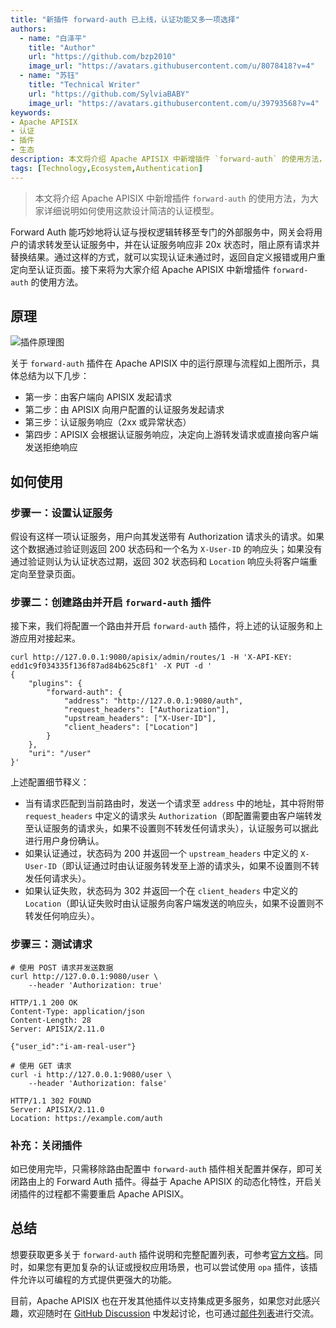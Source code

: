 ```yaml
---
title: "新插件 forward-auth 已上线，认证功能又多一项选择"
authors:
  - name: "白泽平"
    title: "Author"
    url: "https://github.com/bzp2010"
    image_url: "https://avatars.githubusercontent.com/u/8078418?v=4"
  - name: "苏钰"
    title: "Technical Writer"
    url: "https://github.com/SylviaBABY"
    image_url: "https://avatars.githubusercontent.com/u/39793568?v=4"
keywords: 
- Apache APISIX
- 认证
- 插件
- 生态
description: 本文将介绍 Apache APISIX 中新增插件 `forward-auth` 的使用方法，为大家详细说明如何使用这款设计简洁的认证模型。
tags: [Technology,Ecosystem,Authentication]
---
```


> 本文将介绍 Apache APISIX 中新增插件 `forward-auth` 的使用方法，为大家详细说明如何使用这款设计简洁的认证模型。

<!--truncate-->

Forward Auth 能巧妙地将认证与授权逻辑转移至专门的外部服务中，网关会将用户的请求转发至认证服务中，并在认证服务响应非 20x 状态时，阻止原有请求并替换结果。通过这样的方式，就可以实现认证未通过时，返回自定义报错或用户重定向至认证页面。接下来将为大家介绍 Apache APISIX 中新增插件 `forward-auth` 的使用方法。

## 原理

![插件原理图](https://static.apiseven.com/202108/1643096414141-ccbc33c0-7899-445a-a2f8-b6d5341c44df.jpg)

关于 `forward-auth` 插件在 Apache APISIX 中的运行原理与流程如上图所示，具体总结为以下几步：

- 第一步：由客户端向 APISIX 发起请求
- 第二步：由 APISIX 向用户配置的认证服务发起请求
- 第三步：认证服务响应（2xx 或异常状态）
- 第四步：APISIX 会根据认证服务响应，决定向上游转发请求或直接向客户端发送拒绝响应

## 如何使用

### 步骤一：设置认证服务

假设有这样一项认证服务，用户向其发送带有 Authorization 请求头的请求。如果这个数据通过验证则返回 200 状态码和一个名为 `X-User-ID` 的响应头；如果没有通过验证则认为认证状态过期，返回 302 状态码和 `Location` 响应头将客户端重定向至登录页面。

### 步骤二：创建路由并开启 `forward-auth` 插件

接下来，我们将配置一个路由并开启 `forward-auth` 插件，将上述的认证服务和上游应用对接起来。

```shell
curl http://127.0.0.1:9080/apisix/admin/routes/1 -H 'X-API-KEY: edd1c9f034335f136f87ad84b625c8f1' -X PUT -d '
{
    "plugins": {
        "forward-auth": {
            "address": "http://127.0.0.1:9080/auth",
            "request_headers": ["Authorization"],
            "upstream_headers": ["X-User-ID"],
            "client_headers": ["Location"]
        }
    },
    "uri": "/user"
}'
```

上述配置细节释义：

- 当有请求匹配到当前路由时，发送一个请求至 `address` 中的地址，其中将附带`request_headers` 中定义的请求头 `Authorization`（即配置需要由客户端转发至认证服务的请求头，如果不设置则不转发任何请求头），认证服务可以据此进行用户身份确认。
- 如果认证通过，状态码为 200 并返回一个 `upstream_headers` 中定义的 `X-User-ID`（即认证通过时由认证服务转发至上游的请求头，如果不设置则不转发任何请求头）。
- 如果认证失败，状态码为 302 并返回一个在 `client_headers` 中定义的 `Location`（即认证失败时由认证服务向客户端发送的响应头，如果不设置则不转发任何响应头）。

### 步骤三：测试请求

```shell
# 使用 POST 请求并发送数据
curl http://127.0.0.1:9080/user \
    --header 'Authorization: true'

HTTP/1.1 200 OK
Content-Type: application/json
Content-Length: 28
Server: APISIX/2.11.0

{"user_id":"i-am-real-user"}

# 使用 GET 请求
curl -i http://127.0.0.1:9080/user \
    --header 'Authorization: false'

HTTP/1.1 302 FOUND
Server: APISIX/2.11.0
Location: https://example.com/auth
```

### 补充：关闭插件

如已使用完毕，只需移除路由配置中 `forward-auth` 插件相关配置并保存，即可关闭路由上的 Forward Auth 插件。得益于 Apache APISIX 的动态化特性，开启关闭插件的过程都不需要重启 Apache APISIX。

## 总结

想要获取更多关于 `forward-auth` 插件说明和完整配置列表，可参考[官方文档](https://apisix.apache.org/docs/apisix/next/plugins/forward-auth)。同时，如果您有更加复杂的认证或授权应用场景，也可以尝试使用 `opa` 插件，该插件允许以可编程的方式提供更强大的功能。

目前，Apache APISIX 也在开发其他插件以支持集成更多服务，如果您对此感兴趣，欢迎随时在 [GitHub Discussion](https://github.com/apache/apisix/discussions) 中发起讨论，也可通过[邮件列表](https://apisix.apache.org/zh/docs/general/subscribe-guide)进行交流。

